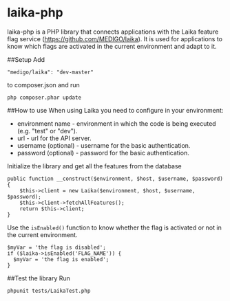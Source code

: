 # laika-php

laika-php is a PHP library that connects applications with the Laika feature flag service (https://github.com/MEDIGO/laika).
It is used for applications to know which flags are activated in the current environment and adapt to it.

##Setup
Add
```
"medigo/laika": "dev-master"
```
to composer.json and run
```
php composer.phar update
```

##How to use
When using Laika you need to configure in your environment:
- environment name - environment in which the code is being executed (e.g. "test" or "dev").
- url - url for the API server.
- username (optional) - username for the basic authentication.
- password (optional) - password for the basic authentication.

Initialize the library and get all the features from the database
```
public function __construct($environment, $host, $username, $password)
{
    $this->client = new Laika($environment, $host, $username, $password);
    $this->client->fetchAllFeatures();
    return $this->client;
}
```
Use the `isEnabled()` function to know whether the flag is activated or not in the current environment.
```
$myVar = 'the flag is disabled';
if ($laika->isEnabled('FLAG_NAME')) {
  $myVar = 'the flag is enabled';
}
```
##Test the library
Run
```
phpunit tests/LaikaTest.php
```
